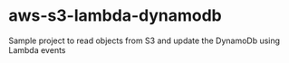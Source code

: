 # aws-s3-lambda-dynamodb
Sample project to read objects from S3 and update the DynamoDb using Lambda events
